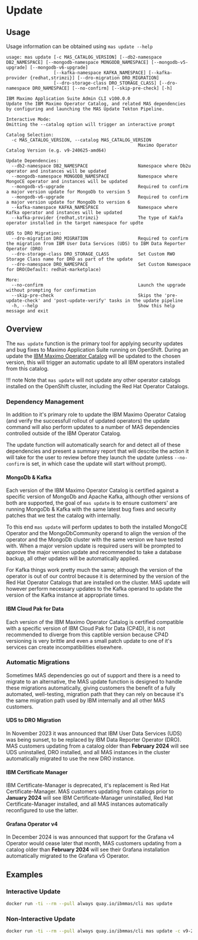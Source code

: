 Update
===============================================================================

Usage
-------------------------------------------------------------------------------
Usage information can be obtained using `mas update --help`

```
usage: mas update [-c MAS_CATALOG_VERSION] [--db2-namespace DB2_NAMESPACE] [--mongodb-namespace MONGODB_NAMESPACE] [--mongodb-v5-upgrade] [--mongodb-v6-upgrade]
                  [--kafka-namespace KAFKA_NAMESPACE] [--kafka-provider {redhat,strimzi}] [--dro-migration DRO_MIGRATION]
                  [--dro-storage-class DRO_STORAGE_CLASS] [--dro-namespace DRO_NAMESPACE] [--no-confirm] [--skip-pre-check] [-h]

IBM Maximo Application Suite Admin CLI v100.0.0
Update the IBM Maximo Operator Catalog, and related MAS dependencies by configuring and launching the MAS Update Tekton Pipeline.

Interactive Mode:
Omitting the --catalog option will trigger an interactive prompt

Catalog Selection:
  -c MAS_CATALOG_VERSION, --catalog MAS_CATALOG_VERSION
                                                  Maximo Operator Catalog Version (e.g. v9-240625-amd64)

Update Dependencies:
  --db2-namespace DB2_NAMESPACE                   Namespace where Db2u operator and instances will be updated
  --mongodb-namespace MONGODB_NAMESPACE           Namespace where MongoCE operator and instances will be updated
  --mongodb-v5-upgrade                            Required to confirm a major version update for MongoDb to version 5
  --mongodb-v6-upgrade                            Required to confirm a major version update for MongoDb to version 6
  --kafka-namespace KAFKA_NAMESPACE               Namespace where Kafka operator and instances will be updated
  --kafka-provider {redhat,strimzi}               The type of Kakfa operator installed in the target namespace for updte

UDS to DRO Migration:
  --dro-migration DRO_MIGRATION                   Required to confirm the migration from IBM User Data Services (UDS) to IBM Data Reporter Operator (DRO)
  --dro-storage-class DRO_STORAGE_CLASS           Set Custom RWO Storage Class name for DRO as part of the update
  --dro-namespace DRO_NAMESPACE                   Set Custom Namespace for DRO(Default: redhat-marketplace)

More:
  --no-confirm                                    Launch the upgrade without prompting for confirmation
  --skip-pre-check                                Skips the 'pre-update-check' and 'post-update-verify' tasks in the update pipeline
  -h, --help                                      Show this help message and exit
```

Overview
-------------------------------------------------------------------------------
The `mas update` function is the primary tool for applying security updates and bug fixes to Maximo Application Suite running on OpenShift.  During an update the [IBM Maximo Operator Catalog](/catalogs/) will be updated to the chosen version, this will trigger an automatic update to all IBM operators installed from this catalog.

!!! note
    Note that `mas update` will not update any other operator catalogs installed on the OpenShift cluster, including the Red Hat Operator Catalogs.

### Dependency Management
In addition to it's primary role to update the IBM Maximo Operator Catalog (and verify the successfull rollout of updated operators) the update command will also perform updates to a number of MAS dependencies controlled outside of the IBM Operator Catalog.

The update function will automatically search for and detect all of these dependencies and present a summary report that will describe the action it will take for the user to review before they launch the update (unless `--no-confirm` is set, in which case the update will start without prompt).

#### MongoDb & Kafka
Each version of the IBM Maximo Operator Catalog is certified against a specific version of MongoDb and Apache Kafka, although other versions of both are supported, the goal of `mas update` is to ensure customers' are running MongoDb & Kafka with the same latest bug fixes and security patches that we test the catalog with internally.

To this end `mas update` will perform updates to both the installed MongoCE Operator and the MongoDbCommunity operand to align the version of the operator and the MongoDb cluster with the same version we have tested with.  When a major version update is required users will be prompted to approve the major version update and recommended to take a database backup, all other updates will be automatically applied.

For Kafka things work pretty much the same; although the version of the operator is out of our control because it is determined by the version of the Red Hat Operator Catalogs that are installed on the cluster.  MAS update will however perform necessary updates to the Kafka operand to update the version of the Kafka instance at appropriate times.

#### IBM Cloud Pak for Data
Each version of the IBM Maximo Operator Catalog is certified compatible with a specific version of IBM Cloud Pak for Data (CP4D), it is not recommended to diverge from this captible version because CP4D versioning is very brittle and even a small patch update to one of it's services can create incompatibilities elsewhere.


### Automatic Migrations
Sometimes MAS dependencies go out of support and there is a need to migrate to an alternative, the MAS update function is designed to handle these migrations automatically, giving customers the benefit of a fully automated, well-testing, migration path that they can rely on because it's the same migration path used by IBM internally and all other MAS customers.

#### UDS to DRO Migration
In November 2023 it was announced that IBM User Data Services (UDS) was being sunset, to be replaced by IBM Data Reporter Operator (DRO).  MAS customers updating from a catalog older than **February 2024** will see UDS uninstalled, DRO installed, and all MAS instances in the cluster automatically migrated to use the new DRO instance.

#### IBM Certificate Manager
IBM Certificate-Manager is deprecated, it's replacement is Red Hat Certificate-Manager.  MAS customers updating from catalogs prior to **January 2024** will see IBM Certificate-Manager uninstalled, Red Hat Certificate-Manager installed, and all MAS instances automatically reconfigured to use the latter.

#### Grafana Operator v4
In December 2024 is was announced that support for the Grafana v4 Operator would cease later that month, MAS customers updating from a catalog older than **February 2024** will see their Grafana installation automatically migrated to the Grafana v5 Operator.

Examples
-------------------------------------------------------------------------------
### Interactive Update
```bash
docker run -ti --rm --pull always quay.io/ibmmas/cli mas update
```

### Non-Interactive Update
```bash
docker run -ti --rm --pull always quay.io/ibmmas/cli mas update -c v9-240625-amd64 --no-confirm
```
